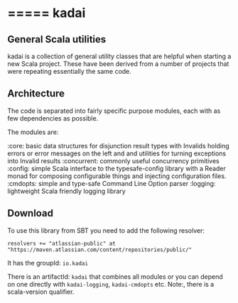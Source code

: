 =====
kadai
=====
General Scala utilities
--------------------------

kadai is a collection of general utility classes that are helpful when starting
a new Scala project. These have been derived from a number of projects that were
repeating essentially the same code.

Architecture
------------
The code is separated into fairly specific purpose modules, each with as few dependencies as possible.

The modules are:

:core:
    basic data structures for disjunction result types with Invalids holding errors or error messages
    on the left and and utilities for turning exceptions into Invalid results
:concurrent:
    commonly useful concurrency primitives
:config:
    simple Scala interface to the typesafe-config library with a Reader monad for composing 
    configurable things and injecting configuration files.
:cmdopts:
    simple and type-safe Command Line Option parser
:logging:
    lightweight Scala friendly logging library

Download
--------
To use this library from SBT you need to add the following resolver:

    resolvers += "atlassian-public" at "https://maven.atlassian.com/content/repositories/public/"

It has the groupId: `io.kadai`

There is an artifactId: `kadai` that combines all modules or you can depend on one directly with `kadai-logging`, `kadai-cmdopts` etc. Note:, there is a scala-version qualifier.